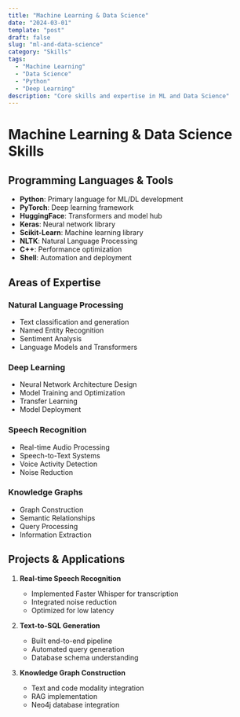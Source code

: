 ```yaml
---
title: "Machine Learning & Data Science"
date: "2024-03-01"
template: "post"
draft: false
slug: "ml-and-data-science"
category: "Skills"
tags:
  - "Machine Learning"
  - "Data Science"
  - "Python"
  - "Deep Learning"
description: "Core skills and expertise in ML and Data Science"
---
```


# Machine Learning & Data Science Skills

## Programming Languages & Tools

- **Python**: Primary language for ML/DL development
- **PyTorch**: Deep learning framework
- **HuggingFace**: Transformers and model hub
- **Keras**: Neural network library
- **Scikit-Learn**: Machine learning library
- **NLTK**: Natural Language Processing
- **C++**: Performance optimization
- **Shell**: Automation and deployment

## Areas of Expertise

### Natural Language Processing
- Text classification and generation
- Named Entity Recognition
- Sentiment Analysis
- Language Models and Transformers

### Deep Learning
- Neural Network Architecture Design
- Model Training and Optimization
- Transfer Learning
- Model Deployment

### Speech Recognition
- Real-time Audio Processing
- Speech-to-Text Systems
- Voice Activity Detection
- Noise Reduction

### Knowledge Graphs
- Graph Construction
- Semantic Relationships
- Query Processing
- Information Extraction

## Projects & Applications

1. **Real-time Speech Recognition**
   - Implemented Faster Whisper for transcription
   - Integrated noise reduction
   - Optimized for low latency

2. **Text-to-SQL Generation**
   - Built end-to-end pipeline
   - Automated query generation
   - Database schema understanding

3. **Knowledge Graph Construction**
   - Text and code modality integration
   - RAG implementation
   - Neo4j database integration 